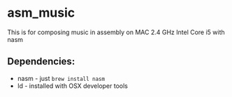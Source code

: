 # asm_music
This is for composing music in assembly on MAC 2.4 GHz Intel Core i5 with nasm

## Dependencies:
* nasm - just `brew install nasm`
* ld - installed with OSX developer tools
